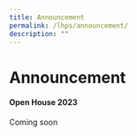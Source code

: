```yaml
---
title: Announcement
permalink: /lhps/announcement/
description: ""
---
```

# Announcement

#### Open House 2023 

Coming soon